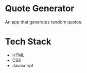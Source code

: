 # Quote Generator

An app that generates random quotes.

# Tech Stack

-   HTML
-   CSS
-   Javascript